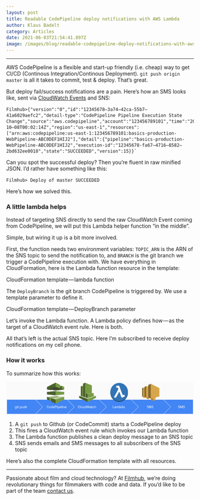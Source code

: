 ```yaml
---
layout: post
title: Readable CodePipeline deploy notifications with AWS Lambda
author: Klaus Badelt
category: Articles
date: 2021-06-03T21:54:41.897Z
image: /images/blog/readable-codepipeline-deploy-notifications-with-aws-lambda-d3c8fd215cc7.png
---
```

- - -

AWS CodePipeline is a flexible and start-up friendly (i.e. cheap) way to get CI/CD (Continous Integration/Continous Deployment). `git push origin master` is all it takes to commit, test & deploy. That’s great.

But deploy fail/success notifications are a pain. Here’s how an SMS looks like, sent via [CloudWatch Events](https://docs.aws.amazon.com/codepipeline/latest/userguide/detect-state-changes-cloudwatch-events.html) and SNS:

```
Filmhub>{"version":"0","id":"12345678–3a74–42ca-55b7–41a6029aefc2","detail-type":"CodePipeline Pipeline Execution State Change","source":"aws.codepipeline","account":"123456789101","time":"2018–10–08T00:02:14Z","region":"us-east-1","resources":["arn:aws:codepipeline:us-east-1:123456789101:basics-production-WebPipeline-ABC0DEF1HIJ2"],"detail":{"pipeline":"basics-production-WebPipeline-ABC0DEF1HIJ2","execution-id":"12345678-fa67–4716–8582–2bd632ee0018","state":"SUCCEEDED","version":15}}`
```

Can you spot the successful deploy? Then you’re fluent in raw minified JSON. I’d rather have something like this:

```
Filmhub> Deploy of master SUCCEEDED
```

Here’s how we solved this.

### A little lambda helps

Instead of targeting SNS directly to send the raw CloudWatch Event coming from CodePipeline, we will put this Lambda helper function “in the middle”.

<script src="https://gist.github.com/klausbadelt/4d55993bb1a40e686123a43ab0566920.js"></script>


Simple, but wiring it up is a bit more involved.

First, the function needs two environment variables: `TOPIC_ARN` is the ARN of the SNS topic to send the notification to, and `BRANCH` is the git branch we trigger a CodePipeline execution with. We have everything in CloudFormation, here is the Lambda function resource in the template:

CloudFormation template — lambda function

The `DeployBranch` is the git branch CodePipeline is triggered by. We use a template parameter to define it.

CloudFormation template — DeployBranch parameter

Let’s invoke the Lambda function. A Lambda policy defines how — as the target of a CloudWatch event rule. Here is both.

All that’s left is the actual SNS topic. Here I’m subscribed to receive deploy notifications on my cell phone.

### How it works

To summarize how this works:

![](/images/blog/readable-codepipeline-deploy-notifications-with-aws-lambda-d3c8fd215cc7-1.png)

1. A `git push` to Github (or CodeCommit) starts a CodePipeline deploy
2. This fires a CloudWatch event rule which invokes our Lambda function
3. The Lambda function publishes a clean deploy message to an SNS topic
4. SNS sends emails and SMS messages to all subscribers of the SNS topic

Here’s also the complete CloudFormation template with all resources.

- - -

Passionate about film and cloud technology? At [Filmhub](http://), we’re doing revolutionary things for filmmakers with code and data. If you’d like to be part of the team [contact us](https://filmhub.zendesk.com/hc/en-us/requests/new).